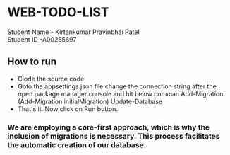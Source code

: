 # WEB-TODO-LIST
Student Name - Kirtankumar Pravinbhai Patel                                        
Student ID -A00255697

## How to run ## 
* Clode the source code 
* Goto the appsettings.json file change the connection string after the open package manager console and hit below comman 
    Add-Migration <migration-test> (Add-Migration initialMigration)
    Update-Database
* That's it. Now click on Run button.

### We are employing a core-first approach, which is why the inclusion of migrations is necessary. This process facilitates the automatic creation of our database. ###
